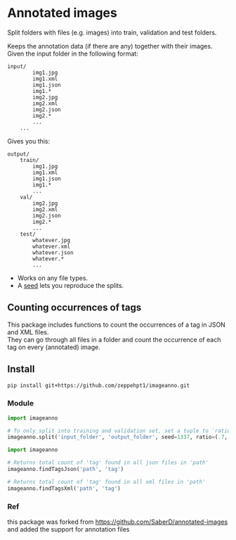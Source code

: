 # Annotated images

Split folders with files (e.g. images) into train, validation and test folders. 

Keeps the annotation data (if there are any) together with their images.  
Given the input folder in the following format:

```
input/
        img1.jpg
        img1.xml
        img1.json
        img1.*
        img2.jpg
        img2.xml
        img2.json
        img2.*
        ...
    ...
```

Gives you this:

```
output/
    train/
        img1.jpg
        img1.xml
        img1.json
        img1.*
        ...
    val/
        img2.jpg
        img2.xml
        img2.json
        img2.*
        ...
    test/
        whatever.jpg
        whatever.xml
        whatever.json
        whatever.*
        ...
```
-   Works on any file types.
-   A [seed](https://docs.python.org/3/library/random.html#random.seed) lets you reproduce the splits.

## Counting occurrences of tags
This package includes functions to count the occurrences of a tag in JSON and XML files.  
They can go through all files in a folder and count the occurrence of each tag on every (annotated) image.

## Install

```bash
pip install git+https://github.com/zeppehpt1/imageanno.git
```

### Module

```python
import imageanno

# To only split into training and validation set, set a tuple to `ratio`, i.e, `(.8, .2)`.
imageanno.split('input_folder', 'output_folder', seed=1337, ratio=(.7, .2, .1)) # train, test, valid
```

```python
import imageanno

# Returns total count of 'tag' found in all json files in 'path'
imageanno.findTagsJson('path', 'tag')

# Returns total count of 'tag' found in all xml files in 'path'
imageanno.findTagsXml('path', 'tag')
```

### Ref
this package was forked from https://github.com/SaberD/annotated-images
and added the support for annotation files
